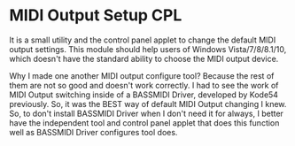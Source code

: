 # MIDI Output Setup CPL

It is a small utility and the control panel applet to change the
default MIDI output settings. This module should help users of
Windows Vista/7/8/8.1/10, which doesn't have the standard ability
to choose the MIDI output device.

Why I made one another MIDI output configure tool? Because the rest of
them are not so good and doesn't work correctly. I had to see the work
of MIDI Output switching inside of a BASSMIDI Driver, developed by Kode54
previously. So, it was the BEST way of default MIDI Output changing I knew.
So, to don't install BASSMIDI Driver when I don't need it for always,
I better have the independent tool and control panel applet that does
this function well as BASSMIDI Driver configures tool does.
